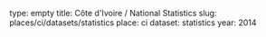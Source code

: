 type: empty
title: Côte d'Ivoire / National Statistics
slug: places/ci/datasets/statistics
place: ci
dataset: statistics
year: 2014
